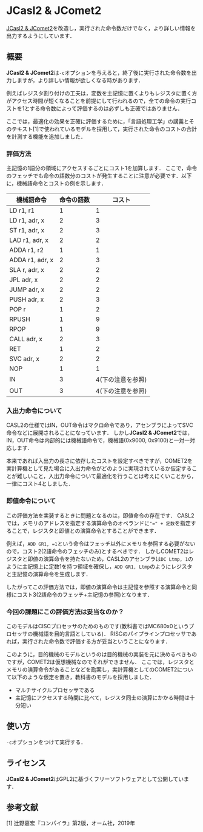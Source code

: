 # JCasl2 & JComet2

[JCasl2 & JComet2](https://github.com/kusumotolab/jcasl2-jcomet2)を改造し，実行された命令数だけでなく，より詳しい情報を出力するようにしています．

## 概要
**JCasl2 & JComet2**は`-c`オプションを与えると，終了後に実行された命令数を出力しますが，より詳しい情報が欲しくなる時があります．

例えばレジスタ割り付けの工夫は，変数を主記憶に置くよりもレジスタに置く方がアクセス時間が短くなることを前提にして行われるので，全ての命令の実行コストを1とする命令数によって評価するのは必ずしも正確ではありません．

ここでは，最適化の効果を正確に評価するために，「言語処理工学」の講義とそのテキスト[1]で使われているモデルを採用して，実行された命令のコストの合計を計測する機能を追加しました．

### 評価方法
主記憶の1語分の領域にアクセスするごとにコスト1を加算します．
ここで，命令のフェッチでも命令の語数分のコストが発生することに注意が必要です．以下に，機械語命令とコストの例を示します．

|機械語命令|命令の語数|コスト
|-|-|-|
|LD r1, r1|1|1|
|LD r1, adr, x|2|3|
|ST r1, adr, x|2|3|
|LAD r1, adr, x|2|2|
|ADDA r1, r2|1|1|
|ADDA r1, adr, x|2|3|
|SLA r, adr, x|2|2|
|JPL adr, x|2|2|
|JUMP adr, x|2|2|
|PUSH adr, x|2|3|
|POP r|1|2|
|RPUSH|1|9|
|RPOP|1|9|
|CALL adr, x|2|3|
|RET|1|2|
|SVC adr, x|2|2|
|NOP|1|1|
|IN|3|4(下の注意を参照)|
|OUT|3|4(下の注意を参照)|

### 入出力命令について
CASL2の仕様ではIN，OUT命令はマクロ命令であり，アセンブラによってSVC命令などに展開されることになっています．
しかし**JCasl2 & JComet2**では，IN，OUT命令は内部的には機械語命令で，機械語(0x9000, 0x9100)と一対一対応します．

本来であれば入出力の長さに依存したコストを設定すべきですが，COMET2を実計算機として見た場合に入出力命令がどのように実現されているか仮定することが難しいこと，入出力命令について最適化を行うことは考えにくいことから，一律にコスト4としました．

### 即値命令について
この評価方法を実装するときに問題となるのは，即値命令の存在です．
CASL2では，メモリのアドレスを指定する演算命令のオペランドに`"=" + 定数`を指定することで，レジスタと即値との演算命令とすることができます．

例えば，`ADD GR1, =1`という命令はフェッチ以外にメモリを参照する必要がないので，コスト2(2語命令のフェッチのみ)とするべきです．
しかしCOMET2はレジスタと即値の演算命令を持たないため，CASL2のアセンブラは`DC Ltmp, 1`のように主記憶上に定数1を持つ領域を確保し，`ADD GR1, Ltmp`のようにレジスタと主記憶の演算命令を生成します．

したがってこの評価方法では，即値の演算命令は主記憶を参照する演算命令と同様にコスト3(2語命令のフェッチ+主記憶の参照)となります．

### 今回の課題にこの評価方法は妥当なのか？
このモデルはCISCプロセッサのためのものです(教科書ではMC680x0というプロセッサの機械語を目的言語としている)．
RISCのパイプラインプロセッサであれば，実行された命令数で評価する方が妥当ということになります．

このように，目的機械のモデルというのは目的機械の実装を元に決めるべきものですが，COMET2は仮想機械なのでそれができません．
ここでは，レジスタとメモリの演算命令があることなどを勘案し，実計算機としてのCOMET2について以下のような仮定を置き，教科書のモデルを採用しました．

- マルチサイクルプロセッサである
- 主記憶にアクセスする時間に比べて，レジスタ同士の演算にかかる時間は十分短い

## 使い方
`-c`オプションをつけて実行する．

## ライセンス
**JCasl2 & JComet2**はGPL2に基づくフリーソフトウェアとして公開しています．

## 参考文献
[1] 辻野嘉宏『コンパイラ』第2版，オーム社，2019年